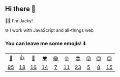 ## Hi there 👋

👨‍💻 I'm Jacky!

🌐 I work with JavaScript and all-things web

### You can leave me some emojis! ⬇️
<table>
<tr align="center">
  <td><a href="https://jackyef.vercel.app/api/addmoji?type=👋">👋</a></td>
  <td><a href="https://jackyef.vercel.app/api/addmoji?type=👍">👍</a></td>
  <td><a href="https://jackyef.vercel.app/api/addmoji?type=👊">👊</a></td>
  <td><a href="https://jackyef.vercel.app/api/addmoji?type=❤️">❤️</a></td>
  <td><a href="https://jackyef.vercel.app/api/addmoji?type=😂">😂</a></td>
  <td><a href="https://jackyef.vercel.app/api/addmoji?type=🤓">🤓</a></td>
  <td><a href="https://jackyef.vercel.app/api/addmoji?type=😎">😎</a></td>
  <td><a href="https://jackyef.vercel.app/api/addmoji?type=😛">😛</a></td>
  <td><a href="https://jackyef.vercel.app/api/addmoji?type=🙃">🙃</a></td>
  <td><a href="https://jackyef.vercel.app/api/addmoji?type=😉">😉</a></td>
</tr>
<tr align="center">
  <td><a href="https://jackyef.vercel.app/api/addmoji?type=👋"><span id="count-👋">95</span></a></td>
  <td><a href="https://jackyef.vercel.app/api/addmoji?type=👍"><span id="count-👍">18</span></a></td>
  <td><a href="https://jackyef.vercel.app/api/addmoji?type=👊"><span id="count-👊">16</span></a></td>
  <td><a href="https://jackyef.vercel.app/api/addmoji?type=❤️"><span id="count-❤️">14</span></a></td>
  <td><a href="https://jackyef.vercel.app/api/addmoji?type=😂"><span id="count-😂">7</span></a></td>
  <td><a href="https://jackyef.vercel.app/api/addmoji?type=🤓"><span id="count-🤓">11</span></a></td>
  <td><a href="https://jackyef.vercel.app/api/addmoji?type=😎"><span id="count-😎">23</span></a></td>
  <td><a href="https://jackyef.vercel.app/api/addmoji?type=😛"><span id="count-😛">5</span></a></td>
  <td><a href="https://jackyef.vercel.app/api/addmoji?type=🙃"><span id="count-🙃">8</span></a></td>
  <td><a href="https://jackyef.vercel.app/api/addmoji?type=😉"><span id="count-😉">15</span></a></td>
</tr>
</table>

<!--
**jackyef/jackyef** is a ✨ _special_ ✨ repository because its `README.md` (this file) appears on your GitHub profile.

Here are some ideas to get you started:

- 🔭 I’m currently working on ...
- 🌱 I’m currently learning ...
- 👯 I’m looking to collaborate on ...
- 🤔 I’m looking for help with ...
- 💬 Ask me about ...
- 📫 How to reach me: ...
- 😄 Pronouns: ...
- ⚡ Fun fact: ...
-->
